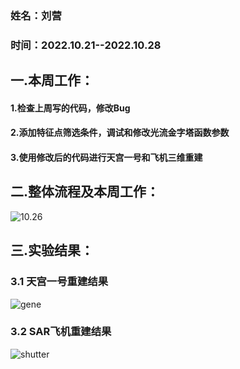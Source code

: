 ### 姓名：刘营

### 时间：2022.10.21--2022.10.28



## 一.本周工作：

#### 1.检查上周写的代码，修改Bug

#### 2.添加特征点筛选条件，调试和修改光流金字塔函数参数

#### 3.使用修改后的代码进行天宫一号和飞机三维重建



## 二.整体流程及本周工作：

![10.26](C:\Users\ly990\Desktop\学习报告\2022.10.22--2022.10.28\10.26.jpg)

## 三.实验结果：

### 3.1 天宫一号重建结果

![gene](C:\Users\ly990\Desktop\学习报告\2022.10.22--2022.10.28\Gene\gene.jpg)

### 3.2 SAR飞机重建结果

![shutter](C:\Users\ly990\Desktop\学习报告\2022.10.22--2022.10.28\shutter\shutter.jpg)

​                                                           